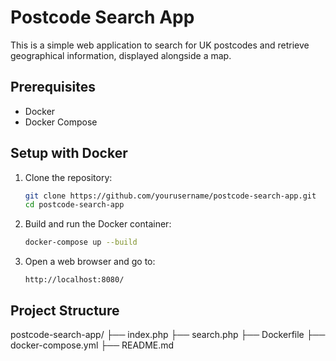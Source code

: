 # Postcode Search App

This is a simple web application to search for UK postcodes and retrieve geographical information, displayed alongside a map.

## Prerequisites

- Docker
- Docker Compose

## Setup with Docker

1. Clone the repository:
    ```sh
    git clone https://github.com/yourusername/postcode-search-app.git
    cd postcode-search-app
    ```

2. Build and run the Docker container:
    ```sh
    docker-compose up --build
    ```

3. Open a web browser and go to:
    ```
    http://localhost:8080/
    ```

## Project Structure

postcode-search-app/
├── index.php
├── search.php
├── Dockerfile
├── docker-compose.yml
├── README.md